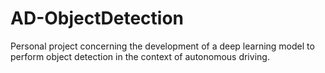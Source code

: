 # AD-ObjectDetection
Personal project concerning the development of a deep learning model to perform object detection in the context of autonomous driving.
